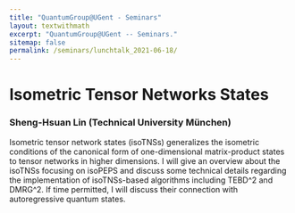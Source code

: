 ```yaml
---
title: "QuantumGroup@UGent - Seminars"
layout: textwithmath
excerpt: "QuantumGroup@UGent -- Seminars."
sitemap: false
permalink: /seminars/lunchtalk_2021-06-18/
---
```


# Isometric Tensor Networks States
### Sheng-Hsuan Lin (Technical University München)

Isometric tensor network states (isoTNSs) generalizes the isometric conditions of the canonical form of one-dimensional matrix-product states to tensor networks in higher dimensions. I will give an overview about the isoTNSs focusing on isoPEPS and discuss some technical details regarding the implementation of isoTNSs-based algorithms including TEBD^2 and DMRG^2. If time permitted, I will discuss their connection with autoregressive quantum states.
